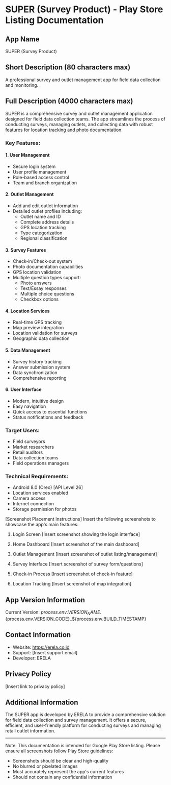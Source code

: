 # SUPER (Survey Product) - Play Store Listing Documentation

## App Name
SUPER (Survey Product)

## Short Description (80 characters max)
A professional survey and outlet management app for field data collection and monitoring.

## Full Description (4000 characters max)
SUPER is a comprehensive survey and outlet management application designed for field data collection teams. The app streamlines the process of conducting surveys, managing outlets, and collecting data with robust features for location tracking and photo documentation.

### Key Features:

#### 1. User Management
- Secure login system
- User profile management
- Role-based access control
- Team and branch organization

#### 2. Outlet Management
- Add and edit outlet information
- Detailed outlet profiles including:
  - Outlet name and ID
  - Complete address details
  - GPS location tracking
  - Type categorization
  - Regional classification

#### 3. Survey Features
- Check-in/Check-out system
- Photo documentation capabilities
- GPS location validation
- Multiple question types support:
  - Photo answers
  - Text/Essay responses
  - Multiple choice questions
  - Checkbox options

#### 4. Location Services
- Real-time GPS tracking
- Map preview integration
- Location validation for surveys
- Geographic data collection

#### 5. Data Management
- Survey history tracking
- Answer submission system
- Data synchronization
- Comprehensive reporting

#### 6. User Interface
- Modern, intuitive design
- Easy navigation
- Quick access to essential functions
- Status notifications and feedback

### Target Users:
- Field surveyors
- Market researchers
- Retail auditors
- Data collection teams
- Field operations managers

### Technical Requirements:
- Android 8.0 (Oreo) [API Level 26]
- Location services enabled
- Camera access
- Internet connection
- Storage permission for photos

[Screenshot Placement Instructions]
Insert the following screenshots to showcase the app's main features:

1. Login Screen
[Insert screenshot showing the login interface]

2. Home Dashboard
[Insert screenshot of the main dashboard]

3. Outlet Management
[Insert screenshot of outlet listing/management]

4. Survey Interface
[Insert screenshot of survey form/questions]

5. Check-in Process
[Insert screenshot of check-in feature]

6. Location Tracking
[Insert screenshot of map integration]

## App Version Information
Current Version: ${process.env.VERSION_NAME}.${process.env.VERSION_CODE}_${process.env.BUILD_TIMESTAMP}

## Contact Information
- Website: https://erela.co.id
- Support: [Insert support email]
- Developer: ERELA

## Privacy Policy
[Insert link to privacy policy]

## Additional Information
The SUPER app is developed by ERELA to provide a comprehensive solution for field data collection and survey management. It offers a secure, efficient, and user-friendly platform for conducting surveys and managing retail outlet information.

---

Note: This documentation is intended for Google Play Store listing. Please ensure all screenshots follow Play Store guidelines:
- Screenshots should be clear and high-quality
- No blurred or pixelated images
- Must accurately represent the app's current features
- Should not contain any confidential information
